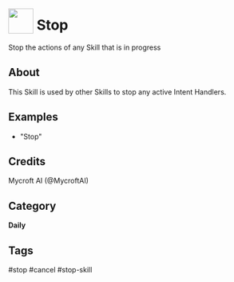 # <img src='https://rawgithub.com/FortAwesome/Font-Awesome/master/advanced-options/raw-svg/solid/ban.svg ' card_color='#22a7f0' width='50' height='50' style='vertical-align:bottom'/> Stop
Stop the actions of any Skill that is in progress

## About 
This Skill is used by other Skills to stop any active Intent Handlers. 

## Examples 
* "Stop"

## Credits 
Mycroft AI (@MycroftAI)

## Category
**Daily**

## Tags
#stop
#cancel
#stop-skill
